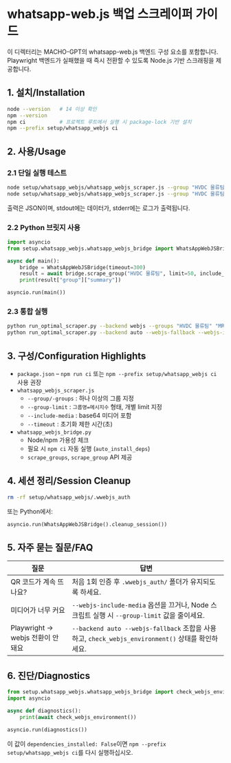 # whatsapp-web.js 백업 스크레이퍼 가이드

이 디렉터리는 MACHO-GPT의 whatsapp-web.js 백엔드 구성 요소를 포함합니다. Playwright 백엔드가 실패했을 때 즉시 전환할 수 있도록 Node.js 기반 스크래핑을 제공합니다.

## 1. 설치/Installation

```bash
node --version   # 14 이상 확인
npm --version
npm ci           # 프로젝트 루트에서 실행 시 package-lock 기반 설치
npm --prefix setup/whatsapp_webjs ci
```

## 2. 사용/Usage

### 2.1 단일 실행 테스트
```bash
node setup/whatsapp_webjs/whatsapp_webjs_scraper.js --group "HVDC 물류팀" --limit 100
node setup/whatsapp_webjs/whatsapp_webjs_scraper.js --group "HVDC 물류팀" --include-media
```

출력은 JSON이며, stdout에는 데이터가, stderr에는 로그가 출력됩니다.

### 2.2 Python 브릿지 사용
```python
import asyncio
from setup.whatsapp_webjs.whatsapp_webjs_bridge import WhatsAppWebJSBridge

async def main():
    bridge = WhatsAppWebJSBridge(timeout=300)
    result = await bridge.scrape_group("HVDC 물류팀", limit=50, include_media=False)
    print(result["group"]["summary"])

asyncio.run(main())
```

### 2.3 통합 실행
```bash
python run_optimal_scraper.py --backend webjs --groups "HVDC 물류팀" "MR.CHA 전용"
python run_optimal_scraper.py --backend auto --webjs-fallback --webjs-include-media
```

## 3. 구성/Configuration Highlights

- `package.json` – `npm run ci` 또는 `npm --prefix setup/whatsapp_webjs ci` 사용 권장
- `whatsapp_webjs_scraper.js`
  - `--group/-groups` : 하나 이상의 그룹 지정
  - `--group-limit`   : `그룹명=메시지수` 형태, 개별 limit 지정
  - `--include-media` : base64 미디어 포함
  - `--timeout`       : 초기화 제한 시간(초)
- `whatsapp_webjs_bridge.py`
  - Node/npm 가용성 체크
  - 필요 시 `npm ci` 자동 실행 (`auto_install_deps`)
  - `scrape_groups`, `scrape_group` API 제공

## 4. 세션 정리/Session Cleanup

```bash
rm -rf setup/whatsapp_webjs/.wwebjs_auth
```

또는 Python에서:
```python
asyncio.run(WhatsAppWebJSBridge().cleanup_session())
```

## 5. 자주 묻는 질문/FAQ

| 질문 | 답변 |
|------|------|
| QR 코드가 계속 뜨나요? | 처음 1회 인증 후 `.wwebjs_auth/` 폴더가 유지되도록 하세요. |
| 미디어가 너무 커요 | `--webjs-include-media` 옵션을 끄거나, Node 스크립트 실행 시 `--group-limit` 값을 줄이세요. |
| Playwright → webjs 전환이 안 돼요 | `--backend auto --webjs-fallback` 조합을 사용하고, `check_webjs_environment()` 상태를 확인하세요. |

## 6. 진단/Diagnostics

```python
from setup.whatsapp_webjs.whatsapp_webjs_bridge import check_webjs_environment
import asyncio

async def diagnostics():
    print(await check_webjs_environment())

asyncio.run(diagnostics())
```

이 값이 `dependencies_installed: False`이면 `npm --prefix setup/whatsapp_webjs ci`를 다시 실행하십시오.
